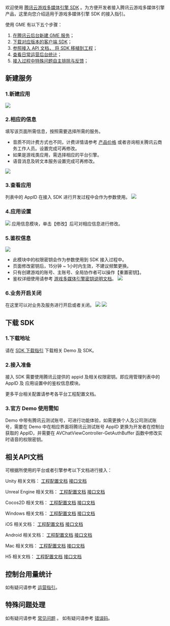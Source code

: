 欢迎使用 [腾讯云游戏多媒体引擎 SDK](https://cloud.tencent.com/product/tmg?idx=1) 。为方便开发者接入腾讯云游戏多媒体引擎产品，这里向您介绍适用于游戏多媒体引擎 SDK 的接入指引。

使用 GME 有以下五个步骤：
1. [在腾讯云后台新建 GME 服务](#.E6.96.B0.E5.BB.BA.E6.9C.8D.E5.8A.A1)；
2. [下载对应版本的客户端 SDK](#.E4.B8.8B.E8.BD.BD-sdk)；
3. [参照接入 API 文档， 将 SDK 移植到工程](#.E7.9B.B8.E5.85.B3-sdk-.E6.8A.80.E6.9C.AF.E6.96.87.E6.A1.A3)；
4. [查看日常运营后台统计](#.E6.8E.A7.E5.88.B6.E5.8F.B0.E7.94.A8.E9.87.8F.E7.BB.9F.E8.AE.A1)；
5. [接入过程中特殊问题自主排除与反馈](#.E7.89.B9.E6.AE.8A.E9.97.AE.E9.A2.98.E5.A4.84.E7.90.86)；


## 新建服务
### 1.新建应用
![](https://main.qcloudimg.com/raw/a4b3dbd8aefd9dd032f8c3ce4154b227.png)

### 2.相应的信息
填写该页面所需信息，按照需要选择所需的服务。 
- 音质不同计费方式也不同，计费详情请参考 [产品价格](https://cloud.tencent.com/document/product/607/17808) 或者咨询相关腾讯云商务工作人员。设置完成可再修改。
- 如果是游戏类应用，需选择相应的平台引擎。
- 语音消息及转文本服务设置完成可再修改。

![](https://main.qcloudimg.com/raw/bafdd3250004a5d69322beab1d6c25c7.png)


### 3.查看应用
列表中的 AppID 在接入 SDK 进行开发过程中会作为参数使用。
![](https://main.qcloudimg.com/raw/9e78b27c75b9bfcd2ce02ae1d02b7046.png)


### 4.应用设置
![](https://main.qcloudimg.com/raw/ac27c53e9a07fa819344f668978fe019.png)
应用信息模块，单击【修改】后可对相应信息进行修改。

### 5.鉴权信息
![](https://main.qcloudimg.com/raw/76b5038763d2aded0be39b0d1bc27efa.png)
- 此模块中的权限密钥会作为参数使用到 SDK 接入过程中。 
- 页面修改密钥后，15分钟 ~ 1小时内生效，不建议频繁更换。
- 只有创建游戏的账号、主账号、全局协作者可以操作【重置密钥】。
- 鉴权详细使用请参考 [游戏多媒体引擎密钥说明文档](https://cloud.tencent.com/document/product/607/12218)。
 ![](https://main.qcloudimg.com/raw/df3f92e2eb50aea9d8dde32f252045f6.png)


### 6.业务开启关闭
在这里可以对业务及服务进行开启或者关闭。
![](https://main.qcloudimg.com/raw/a5711820b59c6d4047565562094d1595.png)
![](https://main.qcloudimg.com/raw/ec0f00f1afc229b6db5676772c53edad.png)


## 下载 SDK 
### 1.下载地址
请在 [SDK 下载指引](https://cloud.tencent.com/document/product/607/18521) 下载相关 Demo 及 SDK。

### 2.接入准备
接入 SDK 需要使用腾讯云提供的 appid 及相关权限密钥。即应用管理列表中的 AppID 及 应用设置中的鉴权信息模块。

更多平台相关配置请参考各平台工程配置文档。

### 3.官方 Demo 使用需知
Demo 中带有腾讯云测试账号，可进行功能体验，如需更换个人及公司测试账号，需要在 Demo 中在相应界面将腾讯云测试账号 AppID 更换为开发者在控制台获取的 AppID，并需要在 AVChatViewController-GetAuthBuffer 函数中修改实时语音的权限密钥。


## 相关API文档
可根据所使用的平台或者引擎参考以下文档进行接入：

Unity 相关文档：
[工程配置文档](https://cloud.tencent.com/document/product/607/10783)
[接口文档](https://cloud.tencent.com/document/product/607/15228)

Unreal Engine 相关文档：
[工程配置文档](https://cloud.tencent.com/document/product/607/17025)
[接口文档](https://cloud.tencent.com/document/product/607/15231)

Cocos2D 相关文档：
[工程配置文档](https://cloud.tencent.com/document/product/607/15216)
[接口文档](https://cloud.tencent.com/document/product/607/15218)

Windows 相关文档：
[工程配置文档](https://cloud.tencent.com/document/product/607/19068)
[接口文档](https://cloud.tencent.com/document/product/607/15232)

iOS 相关文档：
[工程配置文档](https://cloud.tencent.com/document/product/607/15219)
[接口文档](https://cloud.tencent.com/document/product/607/15221)

Android 相关文档：
[工程配置文档](https://cloud.tencent.com/document/product/607/15203)
[接口文档](https://cloud.tencent.com/document/product/607/15210)

Mac 相关文档：
[工程配置文档](https://cloud.tencent.com/document/product/607/18617)
[接口文档](https://cloud.tencent.com/document/product/607/18739)

H5 相关文档：
[工程配置文档](https://cloud.tencent.com/document/product/607/32156)
[接口文档](https://cloud.tencent.com/document/product/607/32157)



## 控制台用量统计
如有疑问请参考 [运营指引](https://cloud.tencent.com/document/product/607/17448)。


## 特殊问题处理
如有疑问请参考 [常见问题](https://cloud.tencent.com/document/product/607/17359) 。
如有疑问请参考 [错误码](https://cloud.tencent.com/document/product/607/15173)。



